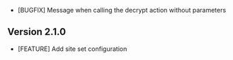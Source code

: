 - [BUGFIX] Message when calling the decrypt action without parameters
## Version 2.1.0
- [FEATURE] Add site set configuration


